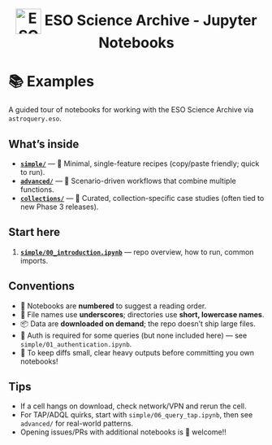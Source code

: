 <h1 style="text-align: center;">
  <img src="http://archive.eso.org/i/esologo.png" alt="ESO Logo" width="50" style="vertical-align: middle;">
  ESO Science Archive - Jupyter Notebooks
</h1>

# 📚 Examples

A guided tour of notebooks for working with the ESO Science Archive via `astroquery.eso`.

## What’s inside

* **[`simple/`](./simple/)** — 🌱 Minimal, single-feature recipes (copy/paste friendly; quick to run).
* **[`advanced/`](./advanced/)** — 🚀 Scenario-driven workflows that combine multiple functions.
* **[`collections/`](./collections/)** — 🌌 Curated, collection-specific case studies (often tied to new Phase 3 releases).

## Start here

1. **[`simple/00_introduction.ipynb`](./simple/00_introduction.ipynb)** — repo overview, how to run, common imports.

## Conventions

* 🔢 Notebooks are **numbered** to suggest a reading order.
* 🧩 File names use **underscores**; directories use **short, lowercase names**.
* 📦 Data are **downloaded on demand**; the repo doesn’t ship large files.
* 🔐 Auth is required for some queries (but none included here) — see `simple/01_authentication.ipynb`.
* 🧹 To keep diffs small, clear heavy outputs before committing you own notebooks!

## Tips

* If a cell hangs on download, check network/VPN and rerun the cell.
* For TAP/ADQL quirks, start with `simple/06_query_tap.ipynb`, then see `advanced/` for real-world patterns.
* Opening issues/PRs with additional notebooks is 💯 welcome!!